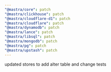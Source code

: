 ```yaml
---
"@mastra/core": patch
"@mastra/clickhouse": patch
"@mastra/cloudflare-d1": patch
"@mastra/cloudflare": patch
"@mastra/dynamodb": patch
"@mastra/lance": patch
"@mastra/libsql": patch
"@mastra/mongodb": patch
"@mastra/pg": patch
"@mastra/upstash": patch
---
```


updated stores to add alter table and change tests
